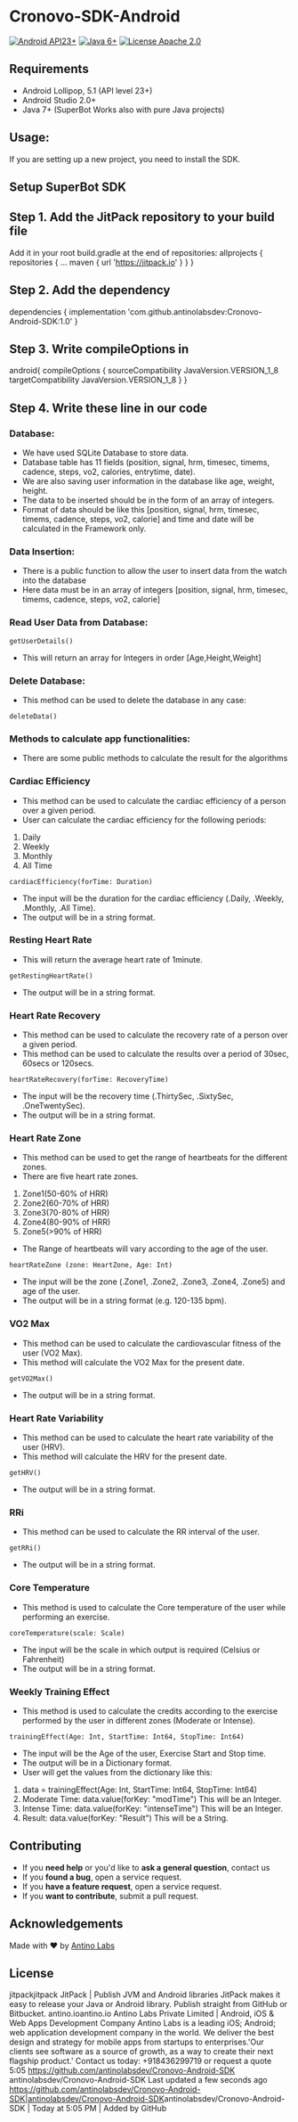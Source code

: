 # Cronovo-SDK-Android
[![Android API23+](https://img.shields.io/badge/Android-API_23+-green.svg)]()
[![Java 6+](https://img.shields.io/badge/Java-6+-red.svg)]()
[![License Apache 2.0](https://img.shields.io/badge/license-Apache%20License%202.0-red.svg)]()
## Requirements
- Android Lollipop, 5.1 (API level 23+)
- Android Studio 2.0+
- Java 7+
(SuperBot Works also with pure Java projects)
## Usage:
If you are setting up a new project, you need to install the SDK.
## Setup SuperBot SDK
## Step 1. Add the JitPack repository to your build file
Add it in your root build.gradle at the end of repositories:
allprojects {
repositories {
...
maven { url 'https://jitpack.io' }
}
}
## Step 2. Add the dependency
dependencies {
implementation 'com.github.antinolabsdev:Cronovo-Android-SDK:1.0'
}
## Step 3. Write compileOptions in
android{
compileOptions {
sourceCompatibility JavaVersion.VERSION_1_8
targetCompatibility JavaVersion.VERSION_1_8
}
}
## Step 4. Write these line in our code

### Database:
- We have used SQLite Database to store data.
- Database table has 11 fields (position, signal, hrm, timesec, timems, cadence, steps, vo2,
calories, entrytime, date).
- We are also saving user information in the database like age, weight, height.
- The data to be inserted should be in the form of an array of integers.
- Format of data should be like this [position, signal, hrm, timesec, timems, cadence, steps,
vo2, calorie] and time and date will be calculated in the Framework only.
### Data Insertion:
- There is a public function to allow the user to insert data from the watch into the database
- Here data must be in an array of integers [position, signal, hrm, timesec, timems, cadence, steps, vo2, calorie]
### Read User Data from Database:
```
getUserDetails()
```
- This will return an array for Integers in order [Age,Height,Weight]
### Delete Database:
- This method can be used to delete the database in any case:
```
deleteData()
```
### Methods to calculate app functionalities:
- There are some public methods to calculate the result for the algorithms
### Cardiac Efficiency
- This method can be used to calculate the cardiac efficiency of a person over a given period.
- User can calculate the cardiac efficiency for the following periods:
1. Daily
2. Weekly
3. Monthly
4. All Time
```
cardiacEfficiency(forTime: Duration)
```
- The input will be the duration for the cardiac efficiency (.Daily, .Weekly, .Monthly, .All Time).
- The output will be in a string format.
### Resting Heart Rate
- This will return the average heart rate of 1minute.
```
getRestingHeartRate()
```
- The output will be in a string format.
### Heart Rate Recovery
- This method can be used to calculate the recovery rate of a person over a given period.
- This method can be used to calculate the results over a period of 30sec, 60secs or
120secs.
```
heartRateRecovery(forTime: RecoveryTime)
```
- The input will be the recovery time (.ThirtySec, .SixtySec, .OneTwentySec).
- The output will be in a string format.
### Heart Rate Zone
- This method can be used to get the range of heartbeats for the different zones.
- There are five heart rate zones.
1. Zone1(50-60% of HRR)
2. Zone2(60-70% of HRR)
3. Zone3(70-80% of HRR)
4. Zone4(80-90% of HRR)
5. Zone5(>90% of HRR)
- The Range of heartbeats will vary according to the age of the user.
```
heartRateZone (zone: HeartZone, Age: Int)
```
- The input will be the zone (.Zone1, .Zone2, .Zone3, .Zone4, .Zone5) and age of the user.
- The output will be in a string format (e.g. 120-135 bpm).
### VO2 Max
- This method can be used to calculate the cardiovascular fitness of the user (VO2 Max).
- This method will calculate the VO2 Max for the present date.
```
getVO2Max()
```
- The output will be in a string format.
### Heart Rate Variability
- This method can be used to calculate the heart rate variability of the user (HRV).
- This method will calculate the HRV for the present date.
```
getHRV()
```
- The output will be in a string format.
### RRi
- This method can be used to calculate the RR interval of the user.
```
getRRi()
```
- The output will be in a string format.
### Core Temperature
- This method is used to calculate the Core temperature of the user while performing an exercise.
```
coreTemperature(scale: Scale)
```
- The input will be the scale in which output is required (Celsius or Fahrenheit)
- The output will be in a string format.
### Weekly Training Effect
- This method is used to calculate the credits according to the exercise performed by the user in different zones (Moderate or Intense).
```
trainingEffect(Age: Int, StartTime: Int64, StopTime: Int64)
```
- The input will be the Age of the user, Exercise Start and Stop time.
- The output will be in a Dictionary format.
- User will get the values from the dictionary like this:
1. data = trainingEffect(Age: Int, StartTime: Int64, StopTime: Int64)
2. Moderate Time: data.value(forKey: "modTime") This will be an Integer.
3. Intense Time: data.value(forKey: "intenseTime") This will be an Integer.
4. Result: data.value(forKey: "Result") This will be a String.
## Contributing
- If you **need help** or you'd like to **ask a general question**, contact us
- If you **found a bug**, open a service request.
- If you **have a feature request**, open a service request.
- If you **want to contribute**, submit a pull request.
## Acknowledgements
Made with :heart: by [Antino Labs](https://www.antino.io/)
## License
jitpackjitpack
JitPack | Publish JVM and Android libraries
JitPack makes it easy to release your Java or Android library. Publish straight from GitHub or Bitbucket.
antino.ioantino.io
Antino Labs Private Limited | Android, iOS & Web Apps Development Company
Antino Labs is a leading iOS; Android; web application development company in the world. We deliver the best design and strategy for mobile apps from startups to enterprises.'Our clients see software as a source of growth, as a way to create their next flagship product.' Contact us today: +918436299719 or request a quote
5:05
https://github.com/antinolabsdev/Cronovo-Android-SDK
antinolabsdev/Cronovo-Android-SDK
Last updated
a few seconds ago
<https://github.com/antinolabsdev/Cronovo-Android-SDK|antinolabsdev/Cronovo-Android-SDK>antinolabsdev/Cronovo-Android-SDK | Today at 5:05 PM | Added by GitHub
